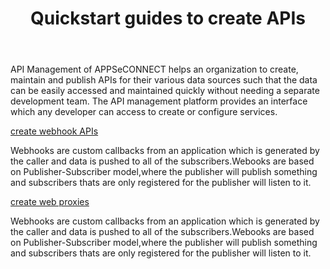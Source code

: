 ﻿---
title: "Quickstart guides to create APIs"
toc: true
tag: developers
category: "API-Management"
weight: 5
menus: 
    api: 
        icon: fa fa-gg
        category: "Quickstart"
        title: "Quickstart" 
        identifier: quickstartapi
---

API Management of APPSeCONNECT helps an organization to create, maintain and publish APIs for their various data sources such that the data can be easily accessed and maintained quickly without needing a separate development team. The API management platform provides an interface which any developer can access to create or configure services.

[create webhook APIs]()

Webhooks are custom callbacks from an application which is generated by the caller and data is pushed to all of the subscribers.Webooks are based on Publisher-Subscriber model,where the publisher will publish something and subscribers thats are only registered for the publisher will listen to it.

[create web proxies]()

Webhooks are custom callbacks from an application which is generated by the caller and data is pushed to all of the subscribers.Webooks are based on Publisher-Subscriber model,where the publisher will publish something and subscribers thats are only registered for the publisher will listen to it.